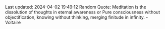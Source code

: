 Last updated: 2024-04-02 19:49:12
Random Quote: Meditation is the dissolution of thoughts in eternal awareness or Pure consciousness without objectification, knowing without thinking, merging finitude in infinity. - Voltaire